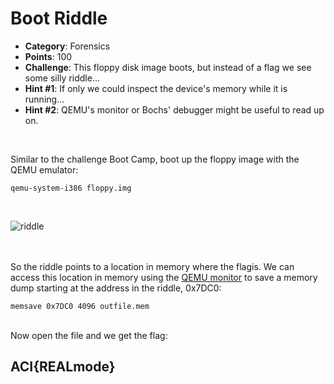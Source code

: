 # Boot Riddle

* **Category**: Forensics
* **Points**: 100
* **Challenge**: This floppy disk image boots, but instead of a flag we see some silly riddle...
* **Hint #1**: If only we could inspect the device's memory while it is running...
* **Hint #2**: QEMU's monitor or Bochs' debugger might be useful to read up on.

<br />  

Similar to the challenge Boot Camp, boot up the floppy image with the QEMU emulator: 

```
qemu-system-i386 floppy.img
```
<br />  

![riddle](https://github.com/EESantiago/Writeups/blob/master/CyberStakes_2020/boot_riddle/screenshots/riddle.png)
<br />  
<br />  

So the riddle points to a location in memory where the flagis.  We can access this location in memory using the [QEMU monitor](http://people.redhat.com/pbonzini/qemu-test-doc/_build/html/topics/pcsys_005fmonitor.html) to save a memory dump starting at the address in the riddle, 0x7DC0: 
```
memsave 0x7DC0 4096 outfile.mem
```
<br />  
Now open the file and we get the flag:
<br />  

## ACI{REALmode}
